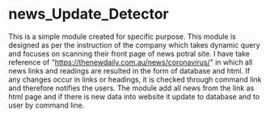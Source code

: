 # news_Update_Detector
This is a simple module created for specific purpose. This module is designed as per the instruction of the company which takes dynamic query and focuses on scanning their front page  of news potral site. I have take reference of "https://thenewdaily.com.au/news/coronavirus/" in which all news links and readings are resulted in the form of database and html. If any changes occur in links or headings, it is checked through command link and therefore notifies the users.
The module add all news from the link as html page and if there is new data into website it update to database and to user by command line.